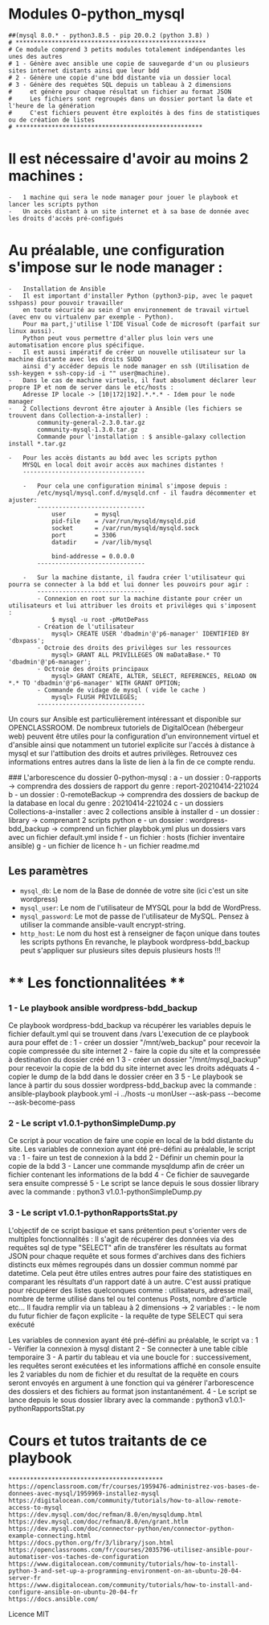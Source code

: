 # Modules 0-python_mysql 
    ##(mysql 8.0.* - python3.8.5 - pip 20.0.2 (python 3.8) )
    # *****************************************************
    # Ce module comprend 3 petits modules totalement indépendantes les unes des autres
    # 1 - Génère avec ansible une copie de sauvegarde d'un ou plusieurs sites internet distants ainsi que leur bdd
    # 2 - Génère une copie d'une bdd distante via un dossier local
    # 3 - Génère des requètes SQL depuis un tableau à 2 dimensions 
    #     et génère pour chaque résultat un fichier au format JSON 
    #     Les fichiers sont regroupés dans un dossier portant la date et l'heure de la génération
    #     C'est fichiers peuvent être exploités à des fins de statistiques ou de création de listes
    # ****************************************************

# Il est nécessaire d'avoir au moins 2 machines :
    -   1 machine qui sera le node manager pour jouer le playbook et lancer les scripts python
    -   Un accès distant à un site internet et à sa base de donnée avec les droits d'accès pré-configués
     

# Au préalable, une configuration s'impose sur le node manager :
    -   Installation de Ansible 
    -   Il est important d'installer Python (python3-pip, avec le paquet sshpass) pour pouvoir travailler
        en toute sécurité au sein d'un environnement de travail virtuel (avec env ou virtualenv par exemple - Python).
        Pour ma part,j'utilise l'IDE Visual Code de microsoft (parfait sur linux aussi).
        Python peut vous permettre d'aller plus loin vers une automatisation encore plus spécifique.
    -   Il est aussi impératif de créer un nouvelle utilisateur sur la machine distante avec les droits SUDO
        ainsi d'y accéder depuis le node manager en ssh (Utilisation de ssh-keygen + ssh-copy-id -i "" user@machine).
    -   Dans le cas de machine virtuels, il faut absolument déclarer leur propre IP et nom de server dans le etc/hosts :
        Adresse IP locale -> [10|172|192].*.*.* - Idem pour le node manager 
    -   2 Collections devront être ajouter à Ansible (les fichiers se trouvent dans Collection-a-installer) :
            community-general-2.3.0.tar.gz  
            community-mysql-1.3.0.tar.gz
            Commande pour l'installation : $ ansible-galaxy collection install *.tar.gz

    -   Pour les accès distants au bdd avec les scripts python
        MYSQL en local doit avoir accès aux machines distantes !
        ----------------------------------

        -   Pour cela une configuration minimal s'impose depuis : 
            /etc/mysql/mysql.conf.d/mysqld.cnf - il faudra décommenter et ajuster:
            ------------------------------
                user        = mysql
                pid-file    = /var/run/mysqld/mysqld.pid
                socket      = /var/run/mysqld/mysqld.sock
                port        = 3306
                datadir     = /var/lib/mysql

                bind-addresse = 0.0.0.0
            ------------------------------

        -   Sur la machine distante, il faudra créer l'utilisateur qui pourra se connecter à la bdd et lui donner les pouvoirs pour agir :
            ------------------------------
            - Connexion en root sur la machine distante pour créer un utilisateurs et lui attribuer les droits et privilèges qui s'imposent :
                $ mysql -u root -pMotDePass
            - Création de l'utilisateur
                mysql> CREATE USER 'dbadmin'@'p6-manager' IDENTIFIED BY 'dbxpass';
            - Octroie des droits des privilèges sur les ressources
                mysql> GRANT ALL PRIVILLEGES ON maDataBase.* TO 'dbadmin'@'p6-manager';
            - Octroie des droits principaux 
                mysql> GRANT CREATE, ALTER, SELECT, REFERENCES, RELOAD ON *.* TO 'dbadmin'@'p6-manager' WITH GRANT OPTION;
            - Commande de vidage de mysql ( vide le cache )
                mysql> FLUSH PRIVILEGES;
            ------------------------------

        


Un cours sur Ansible est particulièrement intéressant et disponible sur OPENCLASSROOM.
De nombreux tutoriels de DigitalOcean (hébergeur web) peuvent être utiles pour la configuration d'un environnement virtuel et d'ansible ainsi que notamment un tutoriel explicite sur l'accés à distance à mysql et sur l'attibution des droits et autres privilèges.
Retrouvez ces informations entres autres dans la liste de lien à la fin de ce compte rendu.


### L'arborescence du dossier 0-python-mysql :
a - un dossier : 0-rapports -> comprendra des dossiers de rapport du genre : report-20210414-221024
b - un dossier : 0-remoteBackup -> comprendra des dossiers de backup de la database en local du genre : 20210414-221024
c - un dossiers Collections-a-installer : avec 2 collections ansible à installer
d - un dossier : library -> comprenant 2 scripts python
e - un dossier : wordpress-bdd_backup -> comprend un fichier playbbok.yml plus un dossiers vars avec un fichier default.yml inside
f - un fichier : hosts (fichier inventaire ansible)
g - un fichier de licence
h - un fichier readme.md


## Les paramètres
- `mysql_db`:               Le nom de la Base de donnée de votre site (ici c'est un site wordpress)
- `mysql_user`:             Le nom de l'utilisateur de MYSQL pour la bdd de WordPress.
- `mysql_password`:         Le mot de passe de l'utilisateur de MySQL. 
                            Pensez à utiliser la commande ansible-vault encrypt-string.
- `http_host`:              Le nom du host est à renseigner de façon unique dans toutes les scripts pythons
                            En revanche, le playbook wordpress-bdd_backup peut s'appliquer sur plusieurs sites depuis plusieurs hosts !!!

# ** Les fonctionnalitées **

### 1 - Le playbook ansible wordpress-bdd_backup
Ce playbook wordpress-bdd_backup va récupérer les variables depuis le fichier default.yml qui se trouvent dans /vars 
L'execution de ce playbook aura pour effet de :
1 - créer un dossier "/mnt/web_backup" pour recevoir la copie compressée du site internet
2 - faire la copie du site et la compressée à destination du dossier créé en 1
3 - créer un dossier "/mnt/mysql_backup" pour recevoir la copie de la bdd du site internet avec les droits adéquats
4 - copier le dump de la bdd dans le dossier créer en 3
5 - Le playbook se lance à partir du sous dossier wordpress-bdd_backup avec la commande :
    ansible-playbook playbook.yml -i ../hosts -u monUser --ask-pass --become --ask-become-pass


### 2 - Le script v1.0.1-pythonSimpleDump.py
Ce script à pour vocation de faire une copie en local de la bdd distante du site.
Les variables de connexion ayant été pré-défini au préalable, le script va :
1 - faire un test de connexion à la bdd
2 - Définir un chemin pour la copie de la bdd
3 - Lancer une commande mysqldump afin de créer un fichier contenant les informations de la bdd
4 - Ce fichier de sauvegarde sera ensuite compressé 
5 - Le script se lance depuis le sous dossier library avec la commande :
    python3 v1.0.1-pythonSimpleDump.py



### 3 -  Le script v1.0.1-pythonRapportsStat.py
L'objectif de ce script basique et sans prétention peut s'orienter vers de multiples fonctionnalités : 
Il s'agit de récupérer des données via des requêtes sql de type "SELECT" afin de transférer les résultats 
au format JSON pour chaque requête et sous formes d'archives dans des fichiers distincts eux mêmes regroupés 
dans un dossier commun nommé par datetime.
Cela peut être utiles entres autres pour faire des statistiques en comparant les résultats d'un rapport daté à un autre. 
C'est aussi pratique pour récupérer des listes quelconques comme : utilisateurs, adresse mail, 
nombre de terme utilisé dans tel ou tel contenus Posts, nombre d'article etc...
Il faudra remplir via un tableau à 2 dimensions -> 2 variables :
    -   le nom du futur fichier de façon explicite 
    -   la requête de type SELECT qui sera exécuté

Les variables de connexion ayant été pré-défini au préalable, le script va :
1 - Vérifier la connexion à mysql distant
2 - Se connecter à une table cible temporaire
3 - A partir du tableau et via une boucle for :
    successivement, les requêtes seront exécutées et les informations affiché en console
    ensuite les 2 variables du nom de fichier et du resultat de la requête en cours
    seront envoyés en argument à une fonction qui va générer l'arborescence des dossiers 
    et des fichiers au format json instantanément.
4 - Le script se lance depuis le sous dossier library avec la commande :
    python3 v1.0.1-pythonRapportsStat.py 


# Cours et tutos traitants de ce playbook 
    *******************************************
    https://openclassroom.com/fr/courses/1959476-administrez-vos-bases-de-donnees-avec-mysql/1959969-installez-mysql
    https://digitalocean.com/community/tutorials/how-to-allow-remote-access-to-mysql
    https://dev.mysql.com/doc/refman/8.0/en/mysqldump.html
    https://dev.mysql.com/doc/refman/8.0/en/grant.htlm
    https://dev.mysql.com/doc/connector-python/en/connector-python-example-connecting.html
    https://docs.python.org/fr/3/library/json.html
    https://openclassrooms.com/fr/courses/2035796-utilisez-ansible-pour-automatiser-vos-taches-de-configuration
    https://www.digitalocean.com/community/tutorials/how-to-install-python-3-and-set-up-a-programming-environment-on-an-ubuntu-20-04-server-fr
    https://www.digitalocean.com/community/tutorials/how-to-install-and-configure-ansible-on-ubuntu-20-04-fr
    https://docs.ansible.com/

Licence MIT
